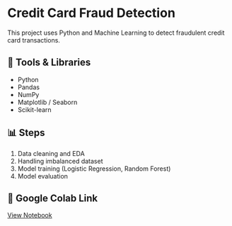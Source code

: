 # Credit Card Fraud Detection

This project uses Python and Machine Learning to detect fraudulent credit card transactions.

## 🧠 Tools & Libraries
- Python
- Pandas
- NumPy
- Matplotlib / Seaborn
- Scikit-learn

## 📊 Steps
1. Data cleaning and EDA
2. Handling imbalanced dataset
3. Model training (Logistic Regression, Random Forest)
4. Model evaluation

## 🔗 Google Colab Link
[View Notebook](YOUR_COLAB_LINK_HERE)
